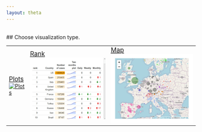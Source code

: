 ```yaml
---
layout: theta
---
```

<br>
## Choose visualization type.
<br>
<table class="center fit">
  <tr>
    <td> 
      <abbr title="Plots of the virus developement"> <lli> <a href="plots">
      <big> Plots </big> <br> <img  class="center fit" src="corona/plots/C19_anim_2.gif" alt="Plots" width = "450"> 
      </a></lli> </abbr>
    </td>
    <td> 
      <abbr title="Ranking of infected countries"> <lli> <a href="tab">
      <big> Rank </big> <br> <img  class="center fit" src="corona/plots/tab_mini.jpeg" alt="Rank"  > 
      </a></lli> </abbr>
    </td>
    <td> 
      <abbr title="Map with the virus spread"> <lli> <a href="map">
      <big> Map </big> <br> <img  class="center fit" src="corona/plots/map_mini.jpeg" alt="Map"> 
      </a></lli> </abbr>
    </td>

  </tr>
</table>





